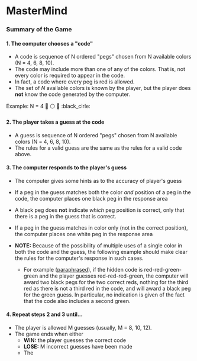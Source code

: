 # MasterMind

### Summary of the Game

#### 1. The computer chooses a "code"

  * A code is sequence of N ordered "pegs" chosen from N available colors (N = 4, 6, 8, 10).  
  * The code may include more than one of any of the colors. That is, not every color is required to appear in the code.  
  * In fact, a code where every peg is red is allowed.
  * The set of $N$ available colors is known by the player, but the player does **not** know the code generated by the computer.
  
  Example: N = 4 :red_circle: :white_circle: :large_blue_circle: :black_cirle:
    
#### 2. The player takes a guess at the code

  * A guess is sequence of N ordered "pegs" chosen from N available colors (N = 4, 6, 8, 10). 
  * The rules for a valid guess are the same as the rules for a valid code above.
    
#### 3. The computer responds to the player's guess

  * The computer gives some hints as to the accuracy of player's guess
  * If a peg in the guess matches both the color _and_ position of a peg in the code, the computer places one black peg in the response area
  * A black peg does **not** indicate _which_ peg position is correct, only that there is a peg in the guess that is correct.
  * If a peg in the guess matches in color only (not in the correct position), the computer places one white peg in the response area
  
  * **NOTE:** Because of the possibility of multiple uses of a single color in both the code and the guess, the following example should make clear the rules for the computer's response in such cases.
    * For example ([paraphrased](https://en.wikipedia.org/wiki/Mastermind_(board_game)#Gameplay_and_rules)), if the hidden code is red-red-green-green and the player guesses red-red-red-green, the computer will award two black pegs for the two correct reds, nothing for the third red as there is not a third red in the code, and will award a black peg for the green guess. In particular, no indication is given of the fact that the code also includes a second green.
    
#### 4. Repeat steps 2 and 3 until...

  * The player is allowed M guesses (usually, M = 8, 10, 12).
  * The game ends when either
    * **WIN:** the player guesses the correct code
    * **LOSE:** M incorrect guesses have been made
    * The 
